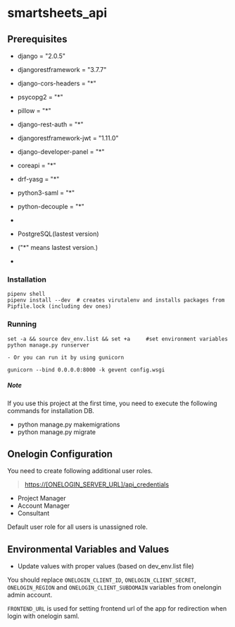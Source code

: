 # smartsheets_api

## Prerequisites

- django = "2.0.5"
- djangorestframework = "3.7.7"
- django-cors-headers = "*"
- psycopg2 = "*"
- pillow = "*"
- django-rest-auth = "*"
- djangorestframework-jwt = "1.11.0"
- django-developer-panel = "*"
- coreapi = "*"
- drf-yasg = "*"
- python3-saml = "*"
- python-decouple = "*"
-

- PostgreSQL(lastest version)
- ("*" means lastest version.)
-

### Installation
```
pipenv shell
pipenv install --dev  # creates virutalenv and installs packages from Pipfile.lock (including dev ones)
```

### Running
```
set -a && source dev_env.list && set +a 	#set environment variables
python manage.py runserver

- Or you can run it by using gunicorn

gunicorn --bind 0.0.0.0:8000 -k gevent config.wsgi
```
##### Note
If you use this project at the first time, you need to execute the following commands for installation DB.
- python manage.py makemigrations
- python manage.py migrate

## Onelogin Configuration

You need to create following additional user roles.

>[https://[ONELOGIN_SERVER_URL]/api_credentials](https://[ONELOGIN_SERVER_URL]/api_credentials)

- Project Manager
- Account Manager
- Consultant

Default user role for all users is unassigned role.

## Environmental Variables and Values

- Update values with proper values (based on dev_env.list file)

You should replace `ONELOGIN_CLIENT_ID`, `ONELOGIN_CLIENT_SECRET`, `ONELOGIN_REGION` and `ONELOGIN_CLIENT_SUBDOMAIN`  variables from onelongin admin account.

`FRONTEND_URL` is used for setting frontend url of the app for redirection when login with onelogin saml.

